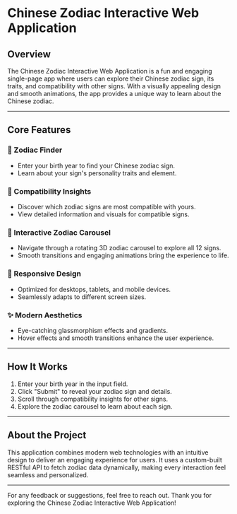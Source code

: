 # Chinese Zodiac Interactive Web Application

## Overview
The Chinese Zodiac Interactive Web Application is a fun and engaging single-page app where users can explore their Chinese zodiac sign, its traits, and compatibility with other signs. With a visually appealing design and smooth animations, the app provides a unique way to learn about the Chinese zodiac.

---

## Core Features

### 🌟 Zodiac Finder
- Enter your birth year to find your Chinese zodiac sign.
- Learn about your sign's personality traits and element.

### 🤝 Compatibility Insights
- Discover which zodiac signs are most compatible with yours.
- View detailed information and visuals for compatible signs.

### 🎡 Interactive Zodiac Carousel
- Navigate through a rotating 3D zodiac carousel to explore all 12 signs.
- Smooth transitions and engaging animations bring the experience to life.

### 📱 Responsive Design
- Optimized for desktops, tablets, and mobile devices.
- Seamlessly adapts to different screen sizes.

### ✨ Modern Aesthetics
- Eye-catching glassmorphism effects and gradients.
- Hover effects and smooth transitions enhance the user experience.

---

## How It Works
1. Enter your birth year in the input field.
2. Click "Submit" to reveal your zodiac sign and details.
3. Scroll through compatibility insights for other signs.
4. Explore the zodiac carousel to learn about each sign.

---

## About the Project
This application combines modern web technologies with an intuitive design to deliver an engaging experience for users. It uses a custom-built RESTful API to fetch zodiac data dynamically, making every interaction feel seamless and personalized.

---

For any feedback or suggestions, feel free to reach out. Thank you for exploring the Chinese Zodiac Interactive Web Application!
